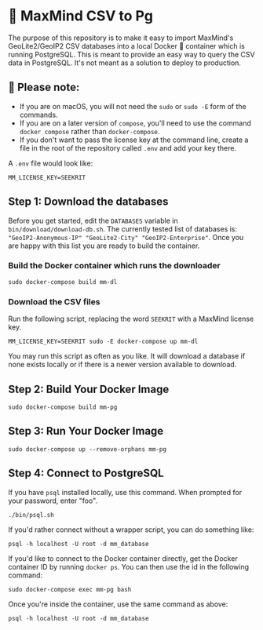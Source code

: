 # 🔎 MaxMind CSV to Pg

The purpose of this repository is to make it easy to import MaxMind's
GeoLite2/GeoIP2 CSV databases into a local Docker 🐳 container which is running
PostgreSQL. This is meant to provide an easy way to query the CSV data in
PostgreSQL. It's not meant as a solution to deploy to production.

## 🚨 Please note:

- If you are on macOS, you will not need the `sudo` or `sudo -E` form of
the commands.
- If you are on a later version of `compose`, you'll need to use the
  command `docker compose` rather than `docker-compose`.
- If you don't want to pass the license key at the command line, create
  a file in the root of the repository called `.env` and add your key
  there.

A `.env` file would look like:

```shell
MM_LICENSE_KEY=SEEKRIT
```

## Step 1: Download the databases

Before you get started, edit the `DATABASES` variable in
`bin/download/download-db.sh`. The currently tested list of databases is:
`"GeoIP2-Anonymous-IP" "GeoLite2-City" "GeoIP2-Enterprise"`. Once you are happy
with this list you are ready to build the container.

### Build the Docker container which runs the downloader

```text
sudo docker-compose build mm-dl
```

### Download the CSV files

Run the following script, replacing the word `SEEKRIT` with a MaxMind license
key.

```text
MM_LICENSE_KEY=SEEKRIT sudo -E docker-compose up mm-dl
```

You may run this script as often as you like. It will download a database if
none exists locally or if there is a newer version available to download.

## Step 2: Build Your Docker Image

```text
sudo docker-compose build mm-pg
```

## Step 3: Run Your Docker Image

```text
sudo docker-compose up --remove-orphans mm-pg
```

## Step 4: Connect to PostgreSQL

If you have `psql` installed locally, use this command. When prompted for your password, enter "foo".

```text
./bin/psql.sh
```

If you'd rather connect without a wrapper script, you can do something like:

```text
psql -h localhost -U root -d mm_database
```

If you'd like to connect to the Docker container directly, get the Docker
container ID by running `docker ps`. You can then use the id in the following
command:

```text
sudo docker-compose exec mm-pg bash
```

Once you're inside the container, use the same command as above:

```text
psql -h localhost -U root -d mm_database
```
